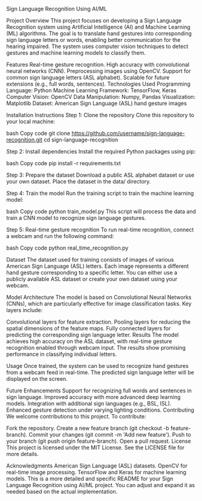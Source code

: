 Sign Language Recognition Using AI/ML

Project Overview
This project focuses on developing a Sign Language Recognition system using Artificial Intelligence (AI) and Machine Learning (ML) algorithms. The goal is to translate hand gestures into corresponding sign language letters or words, enabling better communication for the hearing impaired. The system uses computer vision techniques to detect gestures and machine learning models to classify them.

Features
Real-time gesture recognition.
High accuracy with convolutional neural networks (CNN).
Preprocessing images using OpenCV.
Support for common sign language letters (ASL alphabet).
Scalable for future extensions (e.g., full words, sentences).
Technologies Used
Programming Language: Python
Machine Learning Framework: TensorFlow, Keras
Computer Vision: OpenCV
Data Manipulation: Numpy, Pandas
Visualization: Matplotlib
Dataset: American Sign Language (ASL) hand gesture images

Installation Instructions
Step 1: Clone the repository
Clone this repository to your local machine:

bash
Copy code
git clone https://github.com/username/sign-language-recognition.git
cd sign-language-recognition

Step 2: Install dependencies
Install the required Python packages using pip:

bash
Copy code
pip install -r requirements.txt

Step 3: Prepare the dataset
Download a public ASL alphabet dataset or use your own dataset.
Place the dataset in the data/ directory.

Step 4: Train the model
Run the training script to train the machine learning model:

bash
Copy code
python train_model.py
This script will process the data and train a CNN model to recognize sign language gestures.

Step 5: Real-time gesture recognition
To run real-time recognition, connect a webcam and run the following command:

bash
Copy code
python real_time_recognition.py

Dataset
The dataset used for training consists of images of various American Sign Language (ASL) letters. Each image represents a different hand gesture corresponding to a specific letter. You can either use a publicly available ASL dataset or create your own dataset using your webcam.

Model Architecture
The model is based on Convolutional Neural Networks (CNNs), which are particularly effective for image classification tasks. Key layers include:

Convolutional layers for feature extraction.
Pooling layers for reducing the spatial dimensions of the feature maps.
Fully connected layers for predicting the corresponding sign language letter.
Results
The model achieves high accuracy on the ASL dataset, with real-time gesture recognition enabled through webcam input. The results show promising performance in classifying individual letters.

Usage
Once trained, the system can be used to recognize hand gestures from a webcam feed in real-time. The predicted sign language letter will be displayed on the screen.

Future Enhancements
Support for recognizing full words and sentences in sign language.
Improved accuracy with more advanced deep learning models.
Integration with additional sign languages (e.g., BSL, ISL).
Enhanced gesture detection under varying lighting conditions.
Contributing
We welcome contributions to this project. To contribute:

Fork the repository.
Create a new feature branch (git checkout -b feature-branch).
Commit your changes (git commit -m 'Add new feature').
Push to your branch (git push origin feature-branch).
Open a pull request.
License
This project is licensed under the MIT License. See the LICENSE file for more details.

Acknowledgments
American Sign Language (ASL) datasets.
OpenCV for real-time image processing.
TensorFlow and Keras for machine learning models.
This is a more detailed and specific README for your Sign Language Recognition using AI/ML project. You can adjust and expand it as needed based on the actual implementation.
